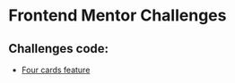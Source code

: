 # Frontend Mentor Challenges
## Challenges code:
+ [Four cards feature](https://github.com/fabioluzm/frontend-mentor-challenges/tree/four-cards)
